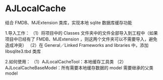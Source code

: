 # AJLocalCache
结合 FMDB、MJExtension 类库，实现本地 sqlite 数据库缓存功能

1.导入工作：
（1）将项目中的 Classes 文件夹中的文件全部导入到工程中（如果项目中已经有了 FMDB、MJExtension ，则这两个文件夹可以不需要导入，避免造成冲突）
（2）在 General／Linked Frameworks and libraries 中，添加 libsqlite3.tbd 类库

2.如何使用：
（1）AJLocalCacheTool：本地缓存工具类
（2）AJLocalCacheBaseModel：所有需要本地缓存数据的 model 需要继承的父类 model
